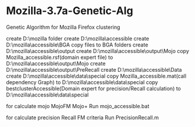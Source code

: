 # Mozilla-3.7a-Genetic-Alg
Genetic Algorithm for Mozilla Firefox clustering


create D:\mozilla folder
create D:\mozilla\accessible
create D:\mozilla\accessible\BGA
copy files to BGA folders
create D:\mozilla\accessible\output
create D:\mozilla\accessible\output\Mojo
copy Mozilla_accessible.rsf(domain expert file) to D:\mozilla\accessible\output\Mojo
create D:\mozilla\accessible\output\PreRecall
create D:\mozilla\accessible\Data
create D:\mozilla\accessible\data\special
copy Mozilla_accessible.mat(call dependency Graph) to D:\mozilla\accessible\data\special
copy bestclusterAccessible(Domain expert for precision/Recall calculation) to D:\mozilla\accessible\data\special

for calculate mojo   MojoFM    Mojo+
Run mojo_accessible.bat

for calculate precision Recall  FM criteria
Run PrecisionRecall.m

